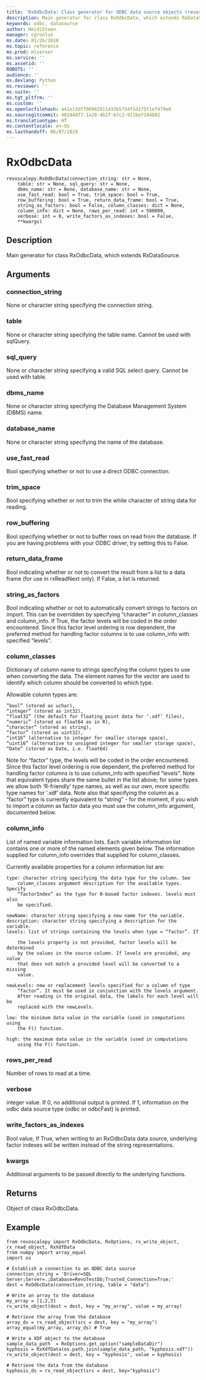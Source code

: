 ```yaml
---
title: 'RxOdbcData: Class generator for ODBC data source objects (revoscalepy)'
description: Main generator for class RxOdbcData, which extends RxDataSource.
keywords: odbc, datasource
author: HeidiSteen
manager: cgronlun
ms.date: 01/26/2018
ms.topic: reference
ms.prod: mlserver
ms.service: ''
ms.assetid: ''
ROBOTS: ''
audience: ''
ms.devlang: Python
ms.reviewer: ''
ms.suite: ''
ms.tgt_pltfrm: ''
ms.custom: ''
ms.openlocfilehash: a41e13dff96982811433b5734f1d175f1ef479e0
ms.sourcegitcommit: 482448f7-1a28-4b2f-b7c2-911be7144b02
ms.translationtype: HT
ms.contentlocale: en-US
ms.lasthandoff: 06/07/2019
---
```

# <a name="rxodbcdata"></a>RxOdbcData


 



```
revoscalepy.RxOdbcData(connection_string: str = None,
    table: str = None, sql_query: str = None,
    dbms_name: str = None, database_name: str = None,
    use_fast_read: bool = True, trim_space: bool = True,
    row_buffering: bool = True, return_data_frame: bool = True,
    string_as_factors: bool = False, column_classes: dict = None,
    column_info: dict = None, rows_per_read: int = 500000,
    verbose: int = 0, write_factors_as_indexes: bool = False,
    **kwargs)
```





## <a name="description"></a>Description

Main generator for class RxOdbcData, which extends RxDataSource.


## <a name="arguments"></a>Arguments


### <a name="connectionstring"></a>connection_string

None or character string specifying the connection string.


### <a name="table"></a>table

None or character string specifying the table name. Cannot be used with sqlQuery.


### <a name="sqlquery"></a>sql_query

None or character string specifying a valid SQL select query. Cannot be used with table.


### <a name="dbmsname"></a>dbms_name

None or character string specifying the Database Management System (DBMS) name.


### <a name="databasename"></a>database_name

None or character string specifying the name of the database.


### <a name="usefastread"></a>use_fast_read

Bool specifying whether or not to use a direct ODBC connection.


### <a name="trimspace"></a>trim_space

Bool specifying whether or not to trim the white character of string data for reading.


### <a name="rowbuffering"></a>row_buffering

Bool specifying whether or not to buffer rows on read from the database. If you are having problems with your ODBC driver, try setting this to False.


### <a name="returndataframe"></a>return_data_frame

Bool indicating whether or not to convert the result from a list to a data frame (for use in rxReadNext only). If False, a list is returned.


### <a name="stringasfactors"></a>string_as_factors

Bool indicating whether or not to automatically convert strings to factors on import. This can be overridden by specifying “character” in column_classes and column_info. If True, the factor levels will be coded in the order encountered. Since this factor level ordering is row dependent, the preferred method for handling factor columns is to use column_info with specified “levels”.


### <a name="columnclasses"></a>column_classes

Dictionary of column name to strings specifying the column types to use when converting the data. The element names for the vector are used to identify which column should be converted to which type.

Allowable column types are:

    ”bool” (stored as uchar),
    “integer” (stored as int32),
    “float32” (the default for floating point data for ‘.xdf’ files),
    “numeric” (stored as float64 as in R),
    “character” (stored as string),
    “factor” (stored as uint32),
    “int16” (alternative to integer for smaller storage space),
    “uint16” (alternative to unsigned integer for smaller storage space),
    “Date” (stored as Date, i.e. float64)

Note for “factor” type, the levels will be coded in the order encountered. Since this factor level ordering is row dependent, the preferred method for handling factor columns is to use column_info with specified “levels”.
Note that equivalent types share the same bullet in the list above; for some types we allow both ‘R-friendly’ type names, as well as our own, more specific type names for ‘.xdf’ data.
Note also that specifying the column as a “factor” type is currently equivalent to “string” - for the moment, if you wish to import a column as factor data you must use the column_info argument, documented below.


### <a name="columninfo"></a>column_info

List of named variable information lists. Each variable information list contains one or more of the named elements given below.
The information supplied for column_info overrides that supplied for column_classes.

Currently available properties for a column information list are:

    type: character string specifying the data type for the column. See
        column_classes argument description for the available types. Specify
        “factorIndex” as the type for 0-based factor indexes. levels must also
        be specified.

    newName: character string specifying a new name for the variable.
    description: character string specifying a description for the variable.
    levels: list of strings containing the levels when type = “factor”. If

        the levels property is not provided, factor levels will be determined
        by the values in the source column. If levels are provided, any value
        that does not match a provided level will be converted to a missing
        value.

    newLevels: new or replacement levels specified for a column of type
        “factor”. It must be used in conjunction with the levels argument.
        After reading in the original data, the labels for each level will be
        replaced with the newLevels.

    low: the minimum data value in the variable (used in computations using
        the F() function.

    high: the maximum data value in the variable (used in computations
        using the F() function.


### <a name="rowsperread"></a>rows_per_read

Number of rows to read at a time.


### <a name="verbose"></a>verbose

integer value. If 0, no additional output is printed. If 1, information on the odbc data source type (odbc or odbcFast) is printed.


### <a name="writefactorsasindexes"></a>write_factors_as_indexes

Bool value, If True, when writing to an RxOdbcData data source, underlying factor indexes will be written instead of the string representations.


### <a name="kwargs"></a>kwargs

Additional arguments to be passed directly to the underlying functions.


## <a name="returns"></a>Returns

Object of class RxOdbcData.


## <a name="example"></a>Example



```
from revoscalepy import RxOdbcData, RxOptions, rx_write_object, rx_read_object, RxXdfData
from numpy import array_equal
import os

# Establish a connection to an ODBC data source
connection_string = 'Driver=SQL Server;Server=.;Database=RevoTestDb;Trusted_Connection=True;'
dest = RxOdbcData(connection_string, table = "data")

# Write an array to the database
my_array = [1,2,3]
rx_write_object(dest = dest, key = "my_array", value = my_array)

# Retrieve the array from the database
array_ds = rx_read_object(src = dest, key = "my_array")
array_equal(my_array, array_ds) # True

# Write a XDF object to the database
sample_data_path  = RxOptions.get_option("sampleDataDir")
kyphosis = RxXdfData(os.path.join(sample_data_path, "kyphosis.xdf"))
rx_write_object(dest = dest, key = "kyphosis", value = kyphosis)

# Retrieve the data from the database
kyphosis_ds = rx_read_object(src = dest, key="kyphosis")
```


